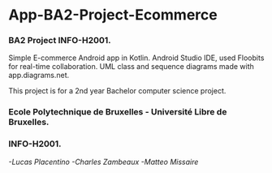 # App-BA2-Project-Ecommerce
### **BA2 Project INFO-H2001.**
Simple E-commerce Android app in Kotlin.
Android Studio IDE, used Floobits for real-time collaboration.
UML class and sequence diagrams made with app.diagrams.net.

This project is for a 2nd year Bachelor computer science project.
### **Ecole Polytechnique de Bruxelles - Université Libre de Bruxelles.**
### INFO-H2001.

_-Lucas Placentino
-Charles Zambeaux
-Matteo Missaire_
